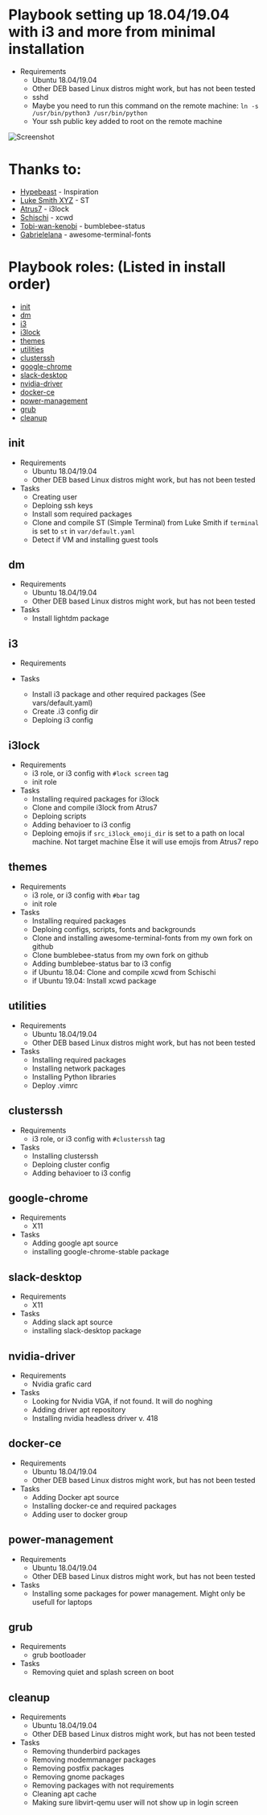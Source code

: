 Playbook setting up 18.04/19.04 with i3 and more from minimal installation
==========================================================================
- Requirements
    - Ubuntu 18.04/19.04
    - Other DEB based Linux distros might work, but has not been tested
    - sshd
    - Maybe you need to run this command on the remote machine: `ln -s /usr/bin/python3 /usr/bin/python`
    - Your ssh public key added to root on the remote machine

![Screenshot](https://github.com/sthorsen/i3-setup/blob/master/screenshot_i3-setup.png)

Thanks to:
==========

- [Hypebeast](https://github.com/hypebeast/ansible-i3) - Inspiration
- [Luke Smith XYZ](https://github.com/LukeSmithxyz) - ST
- [Atrus7](https://github.com/Atrus7) - i3lock
- [Schischi](https://github.com/schischi) - xcwd
- [Tobi-wan-kenobi](https://github.com/tobi-wan-kenobi) - bumblebee-status
- [Gabrielelana](https://github.com/gabrielelana/awesome-terminal-fonts) - awesome-terminal-fonts

Playbook roles: (Listed in install order)
===============
- [init](https://github.com/sthorsen/i3-setup#init)
- [dm](https://github.com/sthorsen/i3-setup#dm)
- [i3](https://github.com/sthorsen/i3-setup#i3)
- [i3lock](https://github.com/sthorsen/i3-setup#i3lock)
- [themes](https://github.com/sthorsen/i3-setup#themes)
- [utilities](https://github.com/sthorsen/i3-setup#utilities)
- [clusterssh](https://github.com/sthorsen/i3-setup#clusterssh)
- [google-chrome](https://github.com/sthorsen/i3-setup#google-chrome)
- [slack-desktop](https://github.com/sthorsen/i3-setup#slack-desktop)
- [nvidia-driver](https://github.com/sthorsen/i3-setup#nvidia-driver)
- [docker-ce](https://github.com/sthorsen/i3-setup#docker-ce)
- [power-management](https://github.com/sthorsen/i3-setup#power-management)
- [grub](https://github.com/sthorsen/i3-setup#grub)
- [cleanup](https://github.com/sthorsen/i3-setup#cleanup)


init
----
- Requirements
    - Ubuntu 18.04/19.04
    - Other DEB based Linux distros might work, but has not been tested
- Tasks
    - Creating user
    - Deploing ssh keys
    - Install som required packages
    - Clone and compile ST (Simple Terminal) from Luke Smith if `terminal` is set to `st` in `var/default.yaml`
    - Detect if VM and installing guest tools

dm
---
- Requirements
    - Ubuntu 18.04/19.04
    - Other DEB based Linux distros might work, but has not been tested
- Tasks
    - Install lightdm package

i3
---
- Requirements

- Tasks
    - Install i3 package and other required packages (See vars/default.yaml)
    - Create .i3 config dir
    - Deploing i3 config

i3lock
------
- Requirements
    - i3 role, or i3 config with `#lock screen` tag
    - init role
- Tasks
    - Installing required packages for i3lock
    - Clone and compile i3lock from Atrus7
    - Deploing scripts
    - Adding behavioer to i3 config
    - Deploing emojis if `src_i3lock_emoji_dir` is set to a path on local machine. Not target machine
      Else it will use emojis from Atrus7 repo

themes
------
- Requirements
    - i3 role, or i3 config with `#bar` tag
    - init role
- Tasks
    - Installing required packages
    - Deploing configs, scripts, fonts and backgrounds
    - Clone and installing awesome-terminal-fonts from my own fork on github
    - Clone bumblebee-status from my own fork on github
    - Adding bumblebee-status bar to i3 config
    - if Ubuntu 18.04: Clone and compile xcwd from Schischi
    - if Ubuntu 19.04: Install xcwd package

utilities
---------
- Requirements
    - Ubuntu 18.04/19.04
    - Other DEB based Linux distros might work, but has not been tested
- Tasks
    - Installing required packages
    - Installing network packages
    - Installing Python libraries
    - Deploy .vimrc

clusterssh
----------
- Requirements
    - i3 role, or i3 config with `#clusterssh` tag
- Tasks
    - Installing clusterssh
    - Deploing cluster config
    - Adding behavioer to i3 config

google-chrome
-------------
- Requirements
    - X11
- Tasks
    - Adding google apt source
    - installing google-chrome-stable package

slack-desktop
-------------
- Requirements
    - X11
- Tasks
    - Adding slack apt source
    - installing slack-desktop package

nvidia-driver
-------------
- Requirements
    - Nvidia grafic card
- Tasks
    - Looking for Nvidia VGA, if not found. It will do noghing
    - Adding driver apt repository
    - Installing nvidia headless driver v. 418

docker-ce
---------
- Requirements
    - Ubuntu 18.04/19.04
    - Other DEB based Linux distros might work, but has not been tested
- Tasks
    - Adding Docker apt source
    - Installing docker-ce and required packages
    - Adding user to docker group

power-management
----------------
- Requirements
    - Ubuntu 18.04/19.04
    - Other DEB based Linux distros might work, but has not been tested
- Tasks
    - Installing some packages for power management. Might only be usefull for laptops

grub
----
- Requirements
    - grub bootloader
- Tasks
    - Removing quiet and splash screen on boot

cleanup
-------
- Requirements
    - Ubuntu 18.04/19.04
    - Other DEB based Linux distros might work, but has not been tested
- Tasks
    - Removing thunderbird packages
    - Removing modemmanager packages
    - Removing postfix packages
    - Removing gnome packages
    - Removing packages with not requirements
    - Cleaning apt cache
    - Making sure libvirt-qemu user will not show up in login screen

